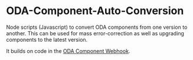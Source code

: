 # ODA-Component-Auto-Conversion

Node scripts (Javascript) to convert ODA components from one version to another. This can be used for mass error-correction as well as upgrading components to the latest version.

It builds on code in the [ODA Component Webhook](https://github.com/tmforum-oda/oda-canvas/tree/master/source/webhooks).



